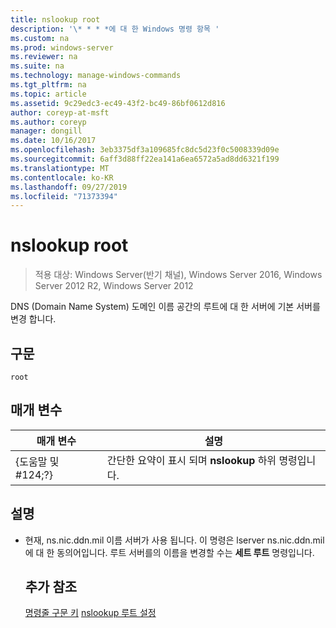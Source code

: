 ```yaml
---
title: nslookup root
description: '\* * * *에 대 한 Windows 명령 항목 '
ms.custom: na
ms.prod: windows-server
ms.reviewer: na
ms.suite: na
ms.technology: manage-windows-commands
ms.tgt_pltfrm: na
ms.topic: article
ms.assetid: 9c29edc3-ec49-43f2-bc49-86bf0612d816
author: coreyp-at-msft
ms.author: coreyp
manager: dongill
ms.date: 10/16/2017
ms.openlocfilehash: 3eb3375df3a109685fc8dc5d23f0c5008339d09e
ms.sourcegitcommit: 6aff3d88ff22ea141a6ea6572a5ad8dd6321f199
ms.translationtype: MT
ms.contentlocale: ko-KR
ms.lasthandoff: 09/27/2019
ms.locfileid: "71373394"
---
```

# <a name="nslookup-root"></a>nslookup root

>적용 대상: Windows Server(반기 채널), Windows Server 2016, Windows Server 2012 R2, Windows Server 2012

DNS (Domain Name System) 도메인 이름 공간의 루트에 대 한 서버에 기본 서버를 변경 합니다.
## <a name="syntax"></a>구문
```
root 
```
## <a name="parameters"></a>매개 변수

|    매개 변수    |                      설명                      |
|-----------------|-------------------------------------------------------|
| {도움말 및 #124;?} | 간단한 요약이 표시 되며 **nslookup** 하위 명령입니다. |

## <a name="remarks"></a>설명
- 현재, ns.nic.ddn.mil 이름 서버가 사용 됩니다. 이 명령은 lserver ns.nic.ddn.mil에 대 한 동의어입니다. 루트 서버를의 이름을 변경할 수는 **세트 루트** 명령입니다.
  ## <a name="additional-references"></a>추가 참조
  [명령줄 구문 키](command-line-syntax-key.md)
  [nslookup 루트 설정](nslookup-set-root.md)
